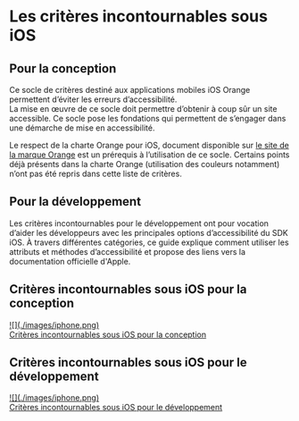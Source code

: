 # Les critères incontournables sous iOS

<script>$(document).ready(function () {
    setBreadcrumb([{"label":"Les critères incontournables sous iOS"}]);
    addSubMenu([
        {"label":"Pour la conception","url":"criteria-ios-conception.html"}, 
        {"label":"Pour le développement","url":"criteria-ios-dev.html"}
    ]);    
});</script>

<span data-menuitem="criteria-ios"></span>

## Pour la conception

Ce socle de critères destiné aux applications mobiles iOS Orange permettent d’éviter les erreurs d’accessibilité.   
La mise en œuvre de ce socle doit permettre d’obtenir à coup sûr un site accessible. Ce socle pose les fondations qui permettent de s’engager dans une démarche de mise en accessibilité.

Le respect de la charte Orange pour iOS, document disponible sur [le site de la marque Orange](http://brand.orange.com/) est un prérequis à l’utilisation de ce socle.
Certains points déjà présents dans la charte Orange (utilisation des couleurs notamment) n’ont pas été repris dans cette liste de critères.

## Pour la développement

Les critères incontournables pour le développement ont pour vocation d’aider les développeurs avec les principales options d’accessibilité du <abbr>SDK</abbr> iOS. À travers différentes catégories, ce guide explique comment utiliser les attributs et méthodes d’accessibilité et propose des liens vers la documentation officielle d'Apple.

<div class="mobileImg col-xs-12 col-md-6 col-lg-4">
    <h2 class="sr-only">Critères incontournables sous iOS pour la conception</h2>          
    <a href="./criteria-ios-conception.html" class="btn btn-info">
        ![](./images/iphone.png)
        <div>Critères incontournables sous iOS pour la conception</div>
    </a>
</div>
<div class="mobileImg col-xs-12 col-md-6 col-lg-4">
    <h2 class="sr-only">Critères incontournables sous iOS pour le développement</h2>          
    <a href="./criteria-ios-dev.html" class="btn btn-info">
        ![](./images/iphone.png)
        <div>Critères incontournables sous iOS pour le développement</div>
    </a>
</div>    
        
<!--  This file is part of a11y-guidelines | Our vision of mobile & web accessibility guidelines and best practices, with valid/invalid examples.
 Copyright (C) 2016  Orange SA
 See the Creative Commons Legal Code Attribution-ShareAlike 3.0 Unported License for more details (LICENSE file). -->